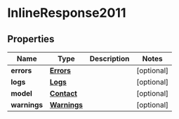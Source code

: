 # InlineResponse2011

## Properties
Name | Type | Description | Notes
------------ | ------------- | ------------- | -------------
**errors** | [**Errors**](Errors.md) |  |  [optional]
**logs** | [**Logs**](Logs.md) |  |  [optional]
**model** | [**Contact**](Contact.md) |  |  [optional]
**warnings** | [**Warnings**](Warnings.md) |  |  [optional]
